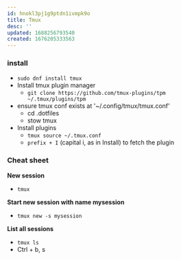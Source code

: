 ```yaml
---
id: hnokl3pj1g9ptdn1ivmpk9o
title: Tmux
desc: ''
updated: 1688256793540
created: 1676205333563
---
```


### install
- `sudo dnf install tmux`
- Install tmux plugin manager
  - `git clone https://github.com/tmux-plugins/tpm ~/.tmux/plugins/tpm`
- ensure tmux conf exists at '~/.config/tmux/tmux.conf'
  - cd .dotfiles
  - stow tmux
- Install plugins
  - `tmux source ~/.tmux.conf`
  - `prefix + I` (capital i, as in Install) to fetch the plugin

### Cheat sheet
**New session**
- `tmux`

**Start new session with name mysession**
- `tmux new -s mysession`

**List all sessions**
- `tmux ls`
- Ctrl + b, s

